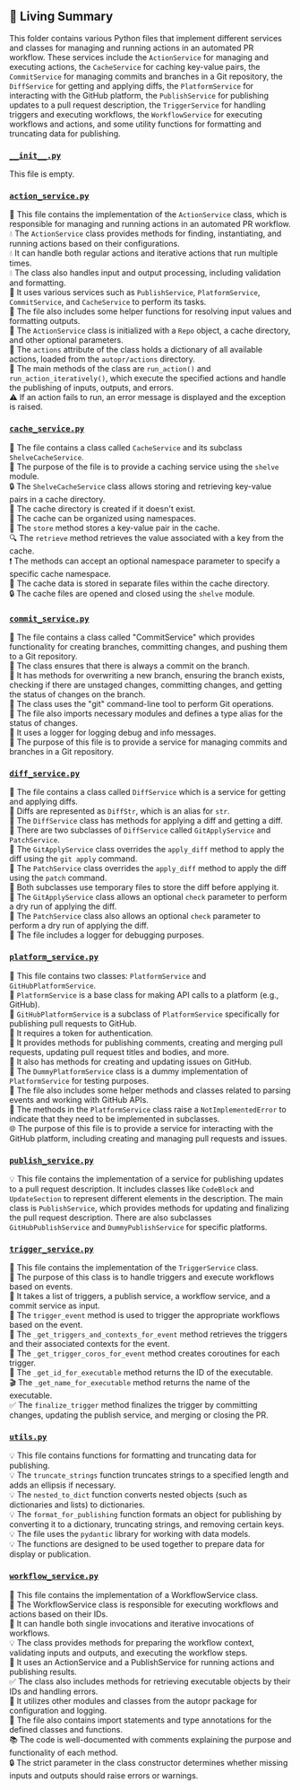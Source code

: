 

<!-- Living README Summary -->
## 🌳 Living Summary

This folder contains various Python files that implement different services and classes for managing and running actions in an automated PR workflow. These services include the `ActionService` for managing and executing actions, the `CacheService` for caching key-value pairs, the `CommitService` for managing commits and branches in a Git repository, the `DiffService` for getting and applying diffs, the `PlatformService` for interacting with the GitHub platform, the `PublishService` for publishing updates to a pull request description, the `TriggerService` for handling triggers and executing workflows, the `WorkflowService` for executing workflows and actions, and some utility functions for formatting and truncating data for publishing.


### [`__init__.py`](https://github.com/irgolic/AutoPR/blob/551bf9c940dc6e3e8e133ab31d31d51f02ae26bf/./autopr/services/__init__.py)

This file is empty.  


### [`action_service.py`](https://github.com/irgolic/AutoPR/blob/551bf9c940dc6e3e8e133ab31d31d51f02ae26bf/./autopr/services/action_service.py)

💼 This file contains the implementation of the `ActionService` class, which is responsible for managing and running actions in an automated PR workflow.  
💧 The `ActionService` class provides methods for finding, instantiating, and running actions based on their configurations.  
💧 It can handle both regular actions and iterative actions that run multiple times.  
💧 The class also handles input and output processing, including validation and formatting.  
💾 It uses various services such as `PublishService`, `PlatformService`, `CommitService`, and `CacheService` to perform its tasks.  
📝 The file also includes some helper functions for resolving input values and formatting outputs.  
🔧 The `ActionService` class is initialized with a `Repo` object, a cache directory, and other optional parameters.  
👥 The `actions` attribute of the class holds a dictionary of all available actions, loaded from the `autopr/actions` directory.  
🚀 The main methods of the class are `run_action()` and `run_action_iteratively()`, which execute the specified actions and handle the publishing of inputs, outputs, and errors.  
⚠️ If an action fails to run, an error message is displayed and the exception is raised.  


### [`cache_service.py`](https://github.com/irgolic/AutoPR/blob/551bf9c940dc6e3e8e133ab31d31d51f02ae26bf/./autopr/services/cache_service.py)

📁 The file contains a class called `CacheService` and its subclass `ShelveCacheService`.    
📝 The purpose of the file is to provide a caching service using the `shelve` module.    
🔒 The `ShelveCacheService` class allows storing and retrieving key-value pairs in a cache directory.    
💾 The cache directory is created if it doesn't exist.    
🔑 The cache can be organized using namespaces.    
🚀 The `store` method stores a key-value pair in the cache.    
🔍 The `retrieve` method retrieves the value associated with a key from the cache.    
❗️ The methods can accept an optional namespace parameter to specify a specific cache namespace.    
📂 The cache data is stored in separate files within the cache directory.    
🔒 The cache files are opened and closed using the `shelve` module.  


### [`commit_service.py`](https://github.com/irgolic/AutoPR/blob/551bf9c940dc6e3e8e133ab31d31d51f02ae26bf/./autopr/services/commit_service.py)

📝 The file contains a class called "CommitService" which provides functionality for creating branches, committing changes, and pushing them to a Git repository.  
📌 The class ensures that there is always a commit on the branch.  
📌 It has methods for overwriting a new branch, ensuring the branch exists, checking if there are unstaged changes, committing changes, and getting the status of changes on the branch.  
📝 The class uses the "git" command-line tool to perform Git operations.  
📌 The file also imports necessary modules and defines a type alias for the status of changes.  
📌 It uses a logger for logging debug and info messages.  
📝 The purpose of this file is to provide a service for managing commits and branches in a Git repository.  


### [`diff_service.py`](https://github.com/irgolic/AutoPR/blob/551bf9c940dc6e3e8e133ab31d31d51f02ae26bf/./autopr/services/diff_service.py)

📝 The file contains a class called `DiffService` which is a service for getting and applying diffs.  
📝 Diffs are represented as `DiffStr`, which is an alias for `str`.  
📝 The `DiffService` class has methods for applying a diff and getting a diff.  
📝 There are two subclasses of `DiffService` called `GitApplyService` and `PatchService`.  
📝 The `GitApplyService` class overrides the `apply_diff` method to apply the diff using the `git apply` command.  
📝 The `PatchService` class overrides the `apply_diff` method to apply the diff using the `patch` command.  
📝 Both subclasses use temporary files to store the diff before applying it.  
📝 The `GitApplyService` class allows an optional `check` parameter to perform a dry run of applying the diff.  
📝 The `PatchService` class also allows an optional `check` parameter to perform a dry run of applying the diff.  
📝 The file includes a logger for debugging purposes.  


### [`platform_service.py`](https://github.com/irgolic/AutoPR/blob/551bf9c940dc6e3e8e133ab31d31d51f02ae26bf/./autopr/services/platform_service.py)

📄 This file contains two classes: `PlatformService` and `GitHubPlatformService`.  
🔧 `PlatformService` is a base class for making API calls to a platform (e.g., GitHub).  
🔀 `GitHubPlatformService` is a subclass of `PlatformService` specifically for publishing pull requests to GitHub.  
🔐 It requires a token for authentication.  
📝 It provides methods for publishing comments, creating and merging pull requests, updating pull request titles and bodies, and more.  
🔗 It also has methods for creating and updating issues on GitHub.  
📂 The `DummyPlatformService` class is a dummy implementation of `PlatformService` for testing purposes.  
🧠 The file also includes some helper methods and classes related to parsing events and working with GitHub APIs.  
🚫 The methods in the `PlatformService` class raise a `NotImplementedError` to indicate that they need to be implemented in subclasses.  
🌐 The purpose of this file is to provide a service for interacting with the GitHub platform, including creating and managing pull requests and issues.  


### [`publish_service.py`](https://github.com/irgolic/AutoPR/blob/551bf9c940dc6e3e8e133ab31d31d51f02ae26bf/./autopr/services/publish_service.py)

💡 This file contains the implementation of a service for publishing updates to a pull request description. It includes classes like `CodeBlock` and `UpdateSection` to represent different elements in the description. The main class is `PublishService`, which provides methods for updating and finalizing the pull request description. There are also subclasses `GitHubPublishService` and `DummyPublishService` for specific platforms.  


### [`trigger_service.py`](https://github.com/irgolic/AutoPR/blob/551bf9c940dc6e3e8e133ab31d31d51f02ae26bf/./autopr/services/trigger_service.py)

📝 This file contains the implementation of the `TriggerService` class.   
🔫 The purpose of this class is to handle triggers and execute workflows based on events.   
🎯 It takes a list of triggers, a publish service, a workflow service, and a commit service as input.   
🔄 The `trigger_event` method is used to trigger the appropriate workflows based on the event.   
🔗 The `_get_triggers_and_contexts_for_event` method retrieves the triggers and their associated contexts for the event.   
📣 The `_get_trigger_coros_for_event` method creates coroutines for each trigger.   
🏁 The `_get_id_for_executable` method returns the ID of the executable.   
🎬 The `_get_name_for_executable` method returns the name of the executable.   
✅ The `finalize_trigger` method finalizes the trigger by committing changes, updating the publish service, and merging or closing the PR.  


### [`utils.py`](https://github.com/irgolic/AutoPR/blob/551bf9c940dc6e3e8e133ab31d31d51f02ae26bf/./autopr/services/utils.py)

💡 This file contains functions for formatting and truncating data for publishing.   
💡 The `truncate_strings` function truncates strings to a specified length and adds an ellipsis if necessary.   
💡 The `nested_to_dict` function converts nested objects (such as dictionaries and lists) to dictionaries.   
💡 The `format_for_publishing` function formats an object for publishing by converting it to a dictionary, truncating strings, and removing certain keys.   
💡 The file uses the `pydantic` library for working with data models.   
💡 The functions are designed to be used together to prepare data for display or publication.  


### [`workflow_service.py`](https://github.com/irgolic/AutoPR/blob/551bf9c940dc6e3e8e133ab31d31d51f02ae26bf/./autopr/services/workflow_service.py)

📄 This file contains the implementation of a WorkflowService class.   
🌊 The WorkflowService class is responsible for executing workflows and actions based on their IDs.   
🔀 It can handle both single invocations and iterative invocations of workflows.   
💡 The class provides methods for preparing the workflow context, validating inputs and outputs, and executing the workflow steps.   
🚀 It uses an ActionService and a PublishService for running actions and publishing results.   
✅ The class also includes methods for retrieving executable objects by their IDs and handling errors.   
🔧 It utilizes other modules and classes from the autopr package for configuration and logging.   
📝 The file also contains import statements and type annotations for the defined classes and functions.   
📚 The code is well-documented with comments explaining the purpose and functionality of each method.   
🔒 The strict parameter in the class constructor determines whether missing inputs and outputs should raise errors or warnings.  

<!-- Living README Summary -->